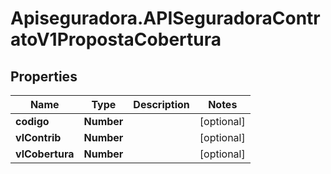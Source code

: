# Apiseguradora.APISeguradoraContratoV1PropostaCobertura

## Properties
Name | Type | Description | Notes
------------ | ------------- | ------------- | -------------
**codigo** | **Number** |  | [optional] 
**vlContrib** | **Number** |  | [optional] 
**vlCobertura** | **Number** |  | [optional] 


